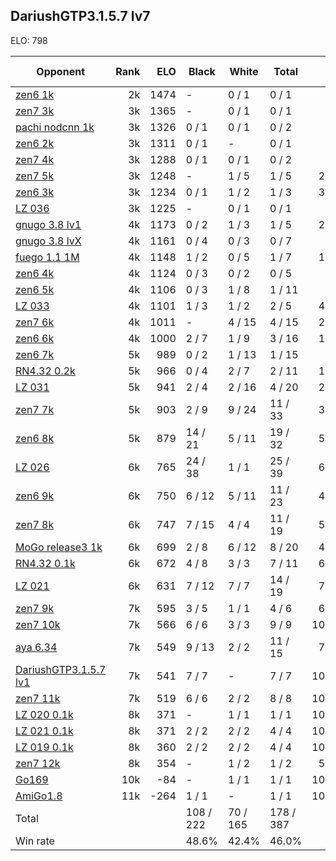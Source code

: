 ## DariushGTP3.1.5.7 lv7 ##

ELO: 798

Opponent | Rank | ELO | Black | White | Total | Win rate
---------|-----:|----:|-------|-------|-------|-------:
[zen6 1k](zen6%201k.md) | 2k | 1474 | - | 0 / 1 | 0 / 1 | 0.0%
[zen7 3k](zen7%203k.md) | 3k | 1365 | - | 0 / 1 | 0 / 1 | 0.0%
[pachi nodcnn 1k](pachi%20nodcnn%201k.md) | 3k | 1326 | 0 / 1 | 0 / 1 | 0 / 2 | 0.0%
[zen6 2k](zen6%202k.md) | 3k | 1311 | 0 / 1 | - | 0 / 1 | 0.0%
[zen7 4k](zen7%204k.md) | 3k | 1288 | 0 / 1 | 0 / 1 | 0 / 2 | 0.0%
[zen7 5k](zen7%205k.md) | 3k | 1248 | - | 1 / 5 | 1 / 5 | 20.0%
[zen6 3k](zen6%203k.md) | 3k | 1234 | 0 / 1 | 1 / 2 | 1 / 3 | 33.3%
[LZ 036](LZ%20036.md) | 3k | 1225 | - | 0 / 1 | 0 / 1 | 0.0%
[gnugo 3.8 lv1](gnugo%203.8%20lv1.md) | 4k | 1173 | 0 / 2 | 1 / 3 | 1 / 5 | 20.0%
[gnugo 3.8 lvX](gnugo%203.8%20lvX.md) | 4k | 1161 | 0 / 4 | 0 / 3 | 0 / 7 | 0.0%
[fuego 1.1 1M](fuego%201.1%201M.md) | 4k | 1148 | 1 / 2 | 0 / 5 | 1 / 7 | 14.3%
[zen6 4k](zen6%204k.md) | 4k | 1124 | 0 / 3 | 0 / 2 | 0 / 5 | 0.0%
[zen6 5k](zen6%205k.md) | 4k | 1106 | 0 / 3 | 1 / 8 | 1 / 11 | 9.1%
[LZ 033](LZ%20033.md) | 4k | 1101 | 1 / 3 | 1 / 2 | 2 / 5 | 40.0%
[zen7 6k](zen7%206k.md) | 4k | 1011 | - | 4 / 15 | 4 / 15 | 26.7%
[zen6 6k](zen6%206k.md) | 4k | 1000 | 2 / 7 | 1 / 9 | 3 / 16 | 18.8%
[zen6 7k](zen6%207k.md) | 5k | 989 | 0 / 2 | 1 / 13 | 1 / 15 | 6.7%
[RN4.32 0.2k](RN4.32%200.2k.md) | 5k | 966 | 0 / 4 | 2 / 7 | 2 / 11 | 18.2%
[LZ 031](LZ%20031.md) | 5k | 941 | 2 / 4 | 2 / 16 | 4 / 20 | 20.0%
[zen7 7k](zen7%207k.md) | 5k | 903 | 2 / 9 | 9 / 24 | 11 / 33 | 33.3%
[zen6 8k](zen6%208k.md) | 5k | 879 | 14 / 21 | 5 / 11 | 19 / 32 | 59.4%
[LZ 026](LZ%20026.md) | 6k | 765 | 24 / 38 | 1 / 1 | 25 / 39 | 64.1%
[zen6 9k](zen6%209k.md) | 6k | 750 | 6 / 12 | 5 / 11 | 11 / 23 | 47.8%
[zen7 8k](zen7%208k.md) | 6k | 747 | 7 / 15 | 4 / 4 | 11 / 19 | 57.9%
[MoGo release3 1k](MoGo%20release3%201k.md) | 6k | 699 | 2 / 8 | 6 / 12 | 8 / 20 | 40.0%
[RN4.32 0.1k](RN4.32%200.1k.md) | 6k | 672 | 4 / 8 | 3 / 3 | 7 / 11 | 63.6%
[LZ 021](LZ%20021.md) | 6k | 631 | 7 / 12 | 7 / 7 | 14 / 19 | 73.7%
[zen7 9k](zen7%209k.md) | 7k | 595 | 3 / 5 | 1 / 1 | 4 / 6 | 66.7%
[zen7 10k](zen7%2010k.md) | 7k | 566 | 6 / 6 | 3 / 3 | 9 / 9 | 100.0%
[aya 6.34](aya%206.34.md) | 7k | 549 | 9 / 13 | 2 / 2 | 11 / 15 | 73.3%
[DariushGTP3.1.5.7 lv1](DariushGTP3.1.5.7%20lv1.md) | 7k | 541 | 7 / 7 | - | 7 / 7 | 100.0%
[zen7 11k](zen7%2011k.md) | 7k | 519 | 6 / 6 | 2 / 2 | 8 / 8 | 100.0%
[LZ 020 0.1k](LZ%20020%200.1k.md) | 8k | 371 | - | 1 / 1 | 1 / 1 | 100.0%
[LZ 021 0.1k](LZ%20021%200.1k.md) | 8k | 371 | 2 / 2 | 2 / 2 | 4 / 4 | 100.0%
[LZ 019 0.1k](LZ%20019%200.1k.md) | 8k | 360 | 2 / 2 | 2 / 2 | 4 / 4 | 100.0%
[zen7 12k](zen7%2012k.md) | 8k | 354 | - | 1 / 2 | 1 / 2 | 50.0%
[Go169](Go169.md) | 10k | -84 | - | 1 / 1 | 1 / 1 | 100.0%
[AmiGo1.8](AmiGo1.8.md) | 11k | -264 | 1 / 1 | - | 1 / 1 | 100.0%
Total | | | 108 / 222 | 70 / 165 | 178 / 387 | 
Win rate| | | 48.6% | 42.4% | 46.0% | 
